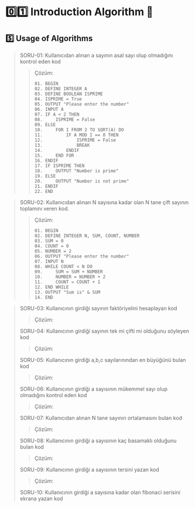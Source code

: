 # :zero::one: Introduction Algorithm :bookmark:
## :five: Usage of Algorithms

> SORU-01: Kullanıcıdan alınan a sayının asal sayı olup olmadığını kontrol eden kod
>> Çözüm:
>> ```pseudocode
>> 01. BEGIN
>> 02. DEFINE INTEGER A
>> 03. DEFINE BOOLEAN ISPRIME
>> 04. ISPRIME = True
>> 05. OUTPUT "Please enter the number"
>> 06. INPUT A
>> 07. IF A < 2 THEN
>> 08.     ISPRIME = False
>> 09. ELSE
>> 10.     FOR I FROM 2 TO SQRT(A) DO
>> 11.         IF A MOD I == 0 THEN
>> 12.             ISPRIME = False
>> 13.             BREAK
>> 14.         ENDIF
>> 15.     END FOR
>> 16. ENDIF
>> 17. IF ISPRIME THEN
>> 18.     OUTPUT "Number is prime"
>> 19. ELSE
>> 20.     OUTPUT "Number is not prime"
>> 21. ENDIF
>> 22. END
>> ```

> SORU-02: Kullanıcıdan alınan N sayısına kadar olan N tane çift sayının toplamını veren kod.
>> Çözüm:
>> ```pseudocode
>> 01. BEGIN
>> 02. DEFINE INTEGER N, SUM, COUNT, NUMBER
>> 03. SUM = 0
>> 04. COUNT = 0
>> 05. NUMBER = 2
>> 06. OUTPUT "Please enter the number"
>> 07. INPUT N
>> 08. WHILE COUNT < N DO
>> 09.     SUM = SUM + NUMBER
>> 10.     NUMBER = NUMBER + 2
>> 11.     COUNT = COUNT + 1
>> 12. END WHILE
>> 13. OUTPUT "Sum is" & SUM
>> 14. END
>> ```


> SORU-03: Kullanıcının girdiği sayının faktöriyelini hesaplayan kod
>> Çözüm:
>>
>>
> SORU-04: Kullanıcının girdiği sayının tek mi çifti mi olduğunu söyleyen kod
>> Çözüm:
>>
>>
> SORU-05: Kullanıcının girdiği a,b,c sayılarınından en büyüğünü bulan kod
>> Çözüm:
>>
>>
> SORU-06: Kullanıcının girdiği a sayısının mükemmel sayı olup olmadığını kontrol eden kod
>> Çözüm:
>>
>>
> SORU-07: Kullanıcıdan alınan N tane sayının ortalamasını bulan kod
>> Çözüm:
>>
>>
> SORU-08: Kullanıcının girdiği a sayısının kaç basamaklı olduğunu bulan kod
>> Çözüm:
>>
>>
> SORU-09: Kullanıcının girdiği a sayısının tersini yazan kod
>> Çözüm:
>>
>>
> SORU-10: Kullanıcının girdiği a sayısına kadar olan fibonaci serisini ekrana yazan kod